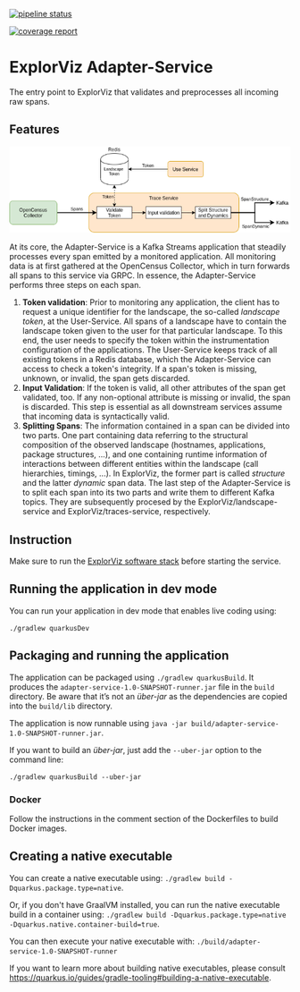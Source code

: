 [![pipeline status](https://git.se.informatik.uni-kiel.de/ExplorViz/code/adapter-service/badges/master/pipeline.svg)](https://git.se.informatik.uni-kiel.de/ExplorViz/code/adapter-service/-/commits/master) 

[![coverage report](https://git.se.informatik.uni-kiel.de/ExplorViz/code/adapter-service/badges/master/coverage.svg)](https://git.se.informatik.uni-kiel.de/ExplorViz/code/adapter-service/-/commits/master)

# ExplorViz Adapter-Service

The entry point to ExplorViz that validates and preprocesses all incoming raw spans.


## Features

![adapter-service](.docs/adapter-service.png)

At its core, the Adapter-Service is a Kafka Streams application that steadily processes every span emitted by a monitored application.
All monitoring data is at first gathered at the OpenCensus Collector, which in turn forwards all spans to this service via GRPC.
In essence, the Adapter-Service performs three steps on each span.

1. **Token validation**: 
   Prior to monitoring any application, the client has to request a unique identifier for the landscape, the so-called *landscape token*, at the User-Service.
   All spans of a landscape have to contain the landscape token given to the user for that particular landscape.
   To this end, the user needs to specify the token within the instrumentation configuration of the applications.
   The User-Service keeps track of all existing tokens in a Redis database, which the Adapter-Service can access to check a token's integrity.
   If a span's token is missing, unknown, or invalid, the span gets discarded.
2. **Input Validation**: 
   If the token is valid, all other attributes of the span get validated, too. 
   If any non-optional attribute is missing or invalid, the span is discarded. 
   This step is essential as all downstream services assume that incoming data is syntactically valid.
3. **Splitting Spans**: 
   The information contained in a span can be divided into two parts. 
   One part containing data referring to the structural composition of the observed landscape (hostnames, applications, package structures, ...),
   and one containing runtime information of interactions between different entities within the landscape (call hierarchies, timings, ...).
   In ExplorViz, the former part is called *structure* and the latter *dynamic* span data.
   The last step of the Adapter-Service is to split each span into its two parts and write them to different Kafka topics.
   They are subsequently procesed by the ExplorViz/landscape-service and ExplorViz/traces-service, respectively.


## Instruction

Make sure to run the [ExplorViz software stack](https://git.se.informatik.uni-kiel.de/ExplorViz/code/deployment) before starting the service.

## Running the application in dev mode

You can run your application in dev mode that enables live coding using:
```
./gradlew quarkusDev
```

## Packaging and running the application

The application can be packaged using `./gradlew quarkusBuild`.
It produces the `adapter-service-1.0-SNAPSHOT-runner.jar` file in the `build` directory.
Be aware that it’s not an _über-jar_ as the dependencies are copied into the `build/lib` directory.

The application is now runnable using `java -jar build/adapter-service-1.0-SNAPSHOT-runner.jar`.

If you want to build an _über-jar_, just add the `--uber-jar` option to the command line:
```
./gradlew quarkusBuild --uber-jar
```

### Docker
Follow the instructions in the comment section of the Dockerfiles to build Docker images.

## Creating a native executable

You can create a native executable using: `./gradlew build -Dquarkus.package.type=native`.

Or, if you don't have GraalVM installed, you can run the native executable build in a container using: `./gradlew build -Dquarkus.package.type=native -Dquarkus.native.container-build=true`.

You can then execute your native executable with: `./build/adapter-service-1.0-SNAPSHOT-runner`

If you want to learn more about building native executables, please consult https://quarkus.io/guides/gradle-tooling#building-a-native-executable.
